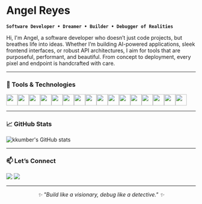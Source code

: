 # Angel Reyes
**`Software Developer • Dreamer • Builder • Debugger of Realities`**

<p align="left">
  Hi, I'm Angel, a software developer who doesn’t just code projects, but breathes life into ideas. Whether I’m building AI-powered applications, sleek frontend interfaces, or robust API architectures, I aim for tools that are purposeful, performant, and beautiful. From concept to deployment, every pixel and endpoint is handcrafted with care.
</p>

---

### 🧰 Tools & Technologies

<p align="left" style="display:flex; flex-wrap: wrap;">
  <img width="30px" src="https://cdn.jsdelivr.net/gh/devicons/devicon@latest/icons/javascript/javascript-original.svg" />
  <img width="30px" src="https://cdn.jsdelivr.net/gh/devicons/devicon@latest/icons/typescript/typescript-original.svg" />
  <img width="30px" src="https://cdn.jsdelivr.net/gh/devicons/devicon@latest/icons/html5/html5-plain.svg" />
  <img width="30px" src="https://cdn.jsdelivr.net/gh/devicons/devicon@latest/icons/css3/css3-plain.svg" />
  <img width="30px" src="https://cdn.jsdelivr.net/gh/devicons/devicon@latest/icons/react/react-original.svg" />
  <img width="30px" src="https://cdn.jsdelivr.net/gh/devicons/devicon@latest/icons/tailwindcss/tailwindcss-original.svg" />
  <img width="30px" src="https://cdn.jsdelivr.net/gh/devicons/devicon@latest/icons/bootstrap/bootstrap-original.svg" />
  <img width="30px" src="https://cdn.jsdelivr.net/gh/devicons/devicon@latest/icons/python/python-original.svg" />
  <img width="30px" src="https://cdn.jsdelivr.net/gh/devicons/devicon@latest/icons/django/django-plain.svg" />
  <img width="30px" src="https://cdn.jsdelivr.net/gh/devicons/devicon@latest/icons/djangorest/djangorest-original.svg" />
  <img width="30px" src="https://cdn.jsdelivr.net/gh/devicons/devicon@latest/icons/php/php-original.svg" />
  <img width="30px" src="https://cdn.jsdelivr.net/gh/devicons/devicon@latest/icons/laravel/laravel-original.svg" />
  <img width="30px" src="https://cdn.jsdelivr.net/gh/devicons/devicon@latest/icons/mysql/mysql-original.svg" />
  <img width="30px" src="https://cdn.jsdelivr.net/gh/devicons/devicon@latest/icons/postgresql/postgresql-original.svg" />
  <img width="30px" src="https://cdn.jsdelivr.net/gh/devicons/devicon@latest/icons/postman/postman-original.svg" />
  <img width="30px" src="https://cdn.jsdelivr.net/gh/devicons/devicon@latest/icons/docker/docker-original-wordmark.svg" />
          
</p>

---

### 📈 GitHub Stats

![kkumber's GitHub stats](https://github-readme-stats.vercel.app/api?username=kkumber&show_icons=true&theme=gruvbox)

---

### 📫 Let’s Connect

<p align="left">
  <a href="https://www.linkedin.com/in/angel-reyes-93a7a7346"><img src="https://img.shields.io/badge/-LinkedIn-blue?style=for-the-badge&logo=linkedin" /></a>
  <a href="https://kkumber.vercel.app"><img src="https://img.shields.io/badge/-Portfolio-black?style=for-the-badge&logo=github" /></a>
</p>

---

<p align="center"><em>✨ "Build like a visionary, debug like a detective." ✨</em></p>

